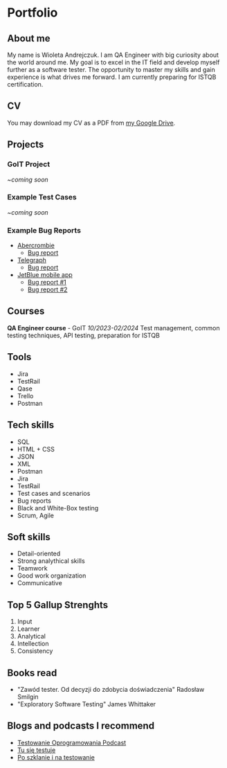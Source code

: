 # Portfolio
## About me
My name is Wioleta Andrejczuk. I am QA Engineer with big curiosity about the world around me. My goal is to excel in the IT field and develop myself further as a software tester. The opportunity to master my skills and gain experience is what drives me forward. 
I am currently preparing for ISTQB certification.
## CV
You may download my CV as a PDF from [my Google Drive](https://drive.google.com/file/d/1RLbscwflUqNo10JdwTzcoHJuou1SjzhV/view?usp=sharing).
## Projects
### GoIT Project
*~coming soon*
### Example Test Cases
*~coming soon*
### Example Bug Reports
- [Abercrombie](https://www.abercrombie.com/shop/eu)
  - [Bug report](https://docs.google.com/document/d/1HKtgAhdLq9CE-extBF--4j7_WRtzuZqt0QDmacNKZ8o/edit?usp=sharing)
- [Telegraph](https://www.telegraph.co.uk)
  - [Bug report](https://docs.google.com/document/d/1yvlnK8T4H_pzvp8YY9-4tis5BNPR7kSsiNfv4fSJy0I/edit?usp=sharing)
- [JetBlue mobile app](https://docs.google.com/document/d/17mJqIibdmj1pwbACvq_toQJMRGkpM5lFLF7lL9xexgA/edit?usp=sharing)
  - [Bug report #1](https://docs.google.com/document/d/1t8QUQHHS-ASicfinfkft_x0eHeg7er-KoL1LvAd4CFw/edit?usp=sharing)
  - [Bug report #2](https://docs.google.com/document/d/17mJqIibdmj1pwbACvq_toQJMRGkpM5lFLF7lL9xexgA/edit?usp=sharing)
## Courses
**QA Engineer course** - GoIT
*10/2023-02/2024*
Test management, common testing techniques, API testing, preparation for ISTQB
## Tools
- Jira
- TestRail
- Qase
- Trello
- Postman
## Tech skills
- SQL
- HTML + CSS
- JSON
- XML
- Postman
- Jira
- TestRail
- Test cases and scenarios
- Bug reports
- Black and White-Box testing
- Scrum, Agile
## Soft skills
- Detail-oriented
- Strong analythical skills
- Teamwork
- Good work organization
- Communicative
## Top 5 Gallup Strenghts
1. Input
2. Learner
3. Analytical
4. Intellection
5. Consistency
## Books read
- "Zawód tester. Od decyzji do zdobycia doświadczenia" Radosław Smilgin
- "Exploratory Software Testing" James Whittaker
## Blogs and podcasts I recommend
- [Testowanie Oprogramowania Podcast](https://podcasttestowanie.pl)
- [Tu się testuje](https://tusietestuje.pl)
- [Po szklanie i na testowanie](https://poszklanieinatestowanie.pl)

